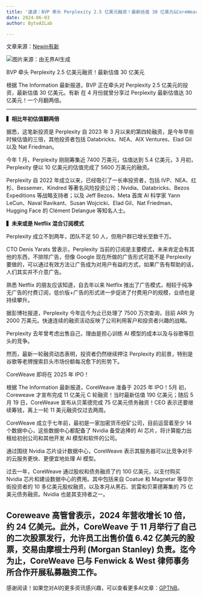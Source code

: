 ```yaml
---
title: '速递｜BVP 牵头 Perplexity 2.5 亿美元融资！最新估值 30 亿美元&CoreWeave 即将在 2025 年 IPO！'
date: 2024-06-03
author: ByteAILab

---
```


文章来源：[Newin有新](https://mp.weixin.qq.com/s/jle1w4HWH3PaHzHS10JbOQ)

![图片来源：由无界AI生成](https://appserversrc.8btc.cn/upload/3B33CB85B496C0CB6FBA4C2BD79320AD/1717034690862/FuaShxvc2lVLo9CyRsVAvGP87tUc.png)

BVP 牵头 Perplexity 2.5 亿美元融资！最新估值 30 亿美元

根据 The Information 最新报道，BVP 正在牵头对 Perplexity 2.5 亿美元的投资，最新估值 30 亿美元。有新 在 4 月份就曾分享过 Perplexity 最新估值达 30 亿美元！一个月翻两倍。

---


**▍相比年初估值翻两倍**

据悉，这笔新投资是 Perplexity 自 2023 年 3 月以来的第四轮融资，是今年早些时候估值的三倍，其他投资者包括 Databricks、NEA、AIX Ventures、Elad Gil 以及 Nat Friedman。

今年 1 月，Perplexity 刚刚筹集近 7400 万美元，估值达到 5.4 亿美元，3 月初，Perplexity 便以 10 亿美元的估值完成了 5600 万美元的融资。

Perplexity 自 2022 年成立以来，已经吸引了一长串投资者，包括 IVP、NEA、红杉、Bessemer、Kindred 等著名风险投资公司；Nvidia、Databricks、Bezos Expeditions 等战略支持者；以及 Jeff Bezos、Meta 首席 AI 科学家 Yann LeCun、Naval Ravikant、Susan Wojcicki、Elad Gil、Nat Friedman、Hugging Face 的 Clément Delangue 等知名人士。

**▍未来或是 Netflix 混合订阅模式**

Perplexity 成立不到两年，团队不足 50 人，但用户群已增长至数千万。

CTO Denis Yarats 曾表示，Perplexity 当前的订阅是主要模式，未来肯定会有其他的东西，不排除广告，但像 Google 现在所做的广告形式可能不是 Perplexity 要做的，可以通过有效方法让广告成为对用户有益的方式，如果广告有帮助的话，人们其实并不介意广告。

熟悉 Netflix 的朋友应该知道，自去年以来 Netflix 推出了广告模式，相较于纯净无广告的付费订阅，低价版+广告的形式进一步促进了付费用户的规模，业绩也是持续攀升。

据彭博社报道，Perplexity 今年迄今为止已处理了 7500 万次查询，目前 ARR 为 2000 万美元。快速连续的融资活动反映了公司利用客户和投资者兴趣的战略。

Perplexity 去年曾考虑出售自己，理由是担心训练 AI 模型的成本以及与谷歌等巨头的竞争。

然而，最新一轮融资动态表明，投资者仍然继续押注 Perplexity 的前景，特别是谷歌等老牌搜索巨头市场份额每况愈下的形势下。

CoreWeave 即将在 2025 年 IPO！

根据 The Information 最新报道，CoreWeave 准备于 2025 年 IPO！5月 初，Coreweave 才宣布完成 11 亿美元 C 轮融资！当时最新估值 190 亿美元；随后 5 月 19 日，CoreWeave 宣布从贝莱德完成 75 亿美元债务融资！CEO 表示还要继续筹钱，离上一轮 11 美元融资仅过去两周。

CoreWeave 成立于七年前，最初是一家加密货币挖矿公司，目前运营着至少 14 个数据中心，这些数据中心都配备了 Nvidia 备受追捧的 AI 芯片，将计算能力出租给初创公司和其他开发 AI 模型和软件的公司。

通过围绕 Nvidia 芯片设计数据中心，CoreWeave 表示其服务器可以比竞争对手的云服务更快、更便宜地处理 AI 模型。

过去一年，CoreWeave 通过股权和债务融资了约 100 亿美元，以支付购买 Nvidia 芯片和建设数据中心的费用。其中包括来自 Coatue 和 Magnetar 等华尔街投资者的 10 多亿美元股权融资，以及本月从黑石、凯雷和贝莱德筹集的 75 亿美元债务融资。Nvidia 也是其支持者之一。

Coreweave 高管曾表示，2024 年营收增长 10 倍，约 24 亿美元。此外，CoreWeave 于 11 月举行了自己的二次股票发行，允许员工出售价值 6.42 亿美元的股票，交易由摩根士丹利 (Morgan Stanley) 负责。迄今为止，CoreWeave 已与 Fenwick & West 律师事务所合作开展私募融资工作。
---
感谢阅读！如果您对AI的更多资讯感兴趣，可以查看更多AI文章：[GPTNB](https://gptnb.com)。